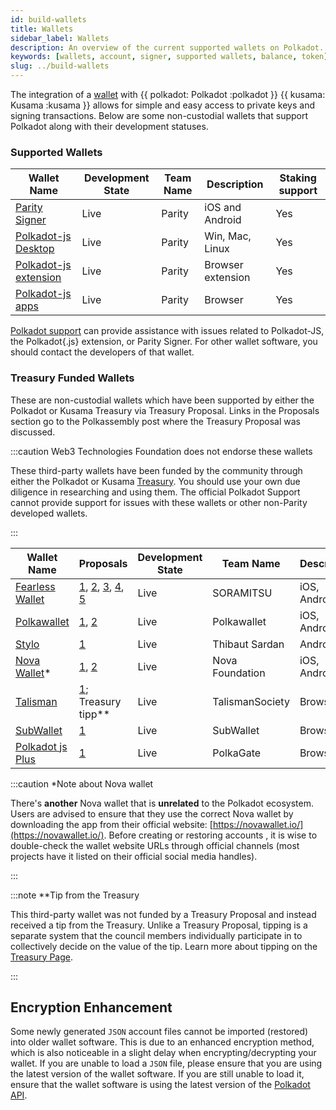 ```yaml
---
id: build-wallets
title: Wallets
sidebar_label: Wallets
description: An overview of the current supported wallets on Polkadot.
keywords: [wallets, account, signer, supported wallets, balance, token]
slug: ../build-wallets
---
```


The integration of a [wallet](../general/glossary.md#wallet) with {{ polkadot: Polkadot :polkadot }}
{{ kusama: Kusama :kusama }} allows for simple and easy access to private keys and signing
transactions. Below are some non-custodial wallets that support Polkadot along with their development statuses.

### Supported Wallets

| Wallet Name                                                         | Development State | Team Name | Description       | Staking support |
| ------------------------------------------------------------------- | ----------------- | --------- | ----------------- | ------- |
| [Parity Signer](https://www.parity.io/signer/)                      | Live              | Parity    | iOS and Android   | Yes |
| [Polkadot-js Desktop](https://github.com/polkadot-js/apps/releases) | Live              | Parity    | Win, Mac, Linux   | Yes |
| [Polkadot-js extension](https://github.com/polkadot-js/extension)   | Live              | Parity    | Browser extension | Yes |
| [Polkadot-js apps](https://polkadot.js.org/apps/#/accounts)         | Live              | Parity    | Browser           | Yes |

[Polkadot support](https://support.polkadot.network/) can provide assistance with issues related to
Polkadot-JS, the Polkadot{.js} extension, or Parity Signer. For other wallet software, you should
contact the developers of that wallet.

### Treasury Funded Wallets

These are non-custodial wallets which have been supported by either the Polkadot or Kusama Treasury via Treasury
Proposal. Links in the Proposals section go to the Polkassembly post where the Treasury Proposal was
discussed.

:::caution Web3 Technologies Foundation does not endorse these wallets

These third-party wallets have been funded by the community through either the Polkadot or Kusama
[Treasury](learn-treasury). You should use your own due diligence in researching and using them. The
official Polkadot Support cannot provide support for issues with these wallets or other non-Parity
developed wallets.

:::

| Wallet Name                                   | Proposals                                                                                                                                                                                           | Development State | Team Name       | Description  | Staking support |
| --------------------------------------------- | --------------------------------------------------------------------------------------------------------------------------------------------------------------------------------------------------- | ----------------- | --------------- | ------------ | ------- |
| [Fearless Wallet](https://fearlesswallet.io/) | [1](https://kusama.polkassembly.io/treasury/23), [2](https://kusama.polkassembly.io/treasury/34), [3](https://kusama.polkassembly.io/treasury/74), [4](https://kusama.polkassembly.io/treasury/102), [5](https://kusama.polkassembly.io/treasury/178)  | Live              | SORAMITSU       | iOS, Android | Yes |
| [Polkawallet](https://polkawallet.io/)        | [1](https://kusama.polkassembly.io/treasury/32), [2](https://kusama.polkassembly.io/treasury/41)                                                                                                    | Live              | Polkawallet     | iOS, Android | Yes |
| [Stylo](https://stylo-app.com/)               | [1](https://polkadot.polkassembly.io/treasury/39)                                                                                                                                                   | Live              | Thibaut Sardan  | Android | Yes |
| [Nova Wallet](https://novawallet.io/)*         | [1](https://kusama.polkassembly.io/treasury/122), [2](https://kusama.polkassembly.io/treasury/158)                                                                                                 | Live              | Nova Foundation | iOS, Android | Yes |
| [Talisman](https://talisman.xyz/)             | [1](https://polkadot.polkassembly.io/treasury/148); Treasury tipp**                                                                                                                                                                                    | Live              | TalismanSociety | Browser      | Yes |
| [SubWallet](https://subwallet.app/)             | [1](https://polkadot.polkassembly.io/treasury/138)                                                                                                                                                | Live              | SubWallet | Browser      | Yes |
| [Polkadot js Plus](http://polkadotjs.plus/)      | [1](https://kusama.polkassembly.io/treasury/205)    | Live              | PolkaGate | Browser      |Yes |


:::caution \*Note about Nova wallet

There's **another** Nova wallet that is **unrelated** to the Polkadot ecosystem. Users are advised
to ensure that they use the correct Nova wallet by downloading the app from their official website:
[https://novawallet.io/](https://novawallet.io/). Before creating or restoring accounts , it is wise
to double-check the wallet website URLs through official channels (most projects have it listed on
their official social media handles).

:::

:::note \*\*Tip from the Treasury

This third-party wallet was not funded by a Treasury Proposal and instead received a tip from the
Treasury. Unlike a Treasury Proposal, tipping is a separate system that the council members
individually participate in to collectively decide on the value of the tip. Learn more about tipping
on the [Treasury Page](learn-treasury#tipping).

:::

## Encryption Enhancement

Some newly generated `JSON` account files cannot be imported (restored) into older wallet software.
This is due to an enhanced encryption method, which is also noticeable in a slight delay when
encrypting/decrypting your wallet. If you are unable to load a `JSON` file, please ensure that you
are using the latest version of the wallet software. If you are still unable to load it, ensure that
the wallet software is using the latest version of the [Polkadot API](https://polkadot.js.org/api/).

